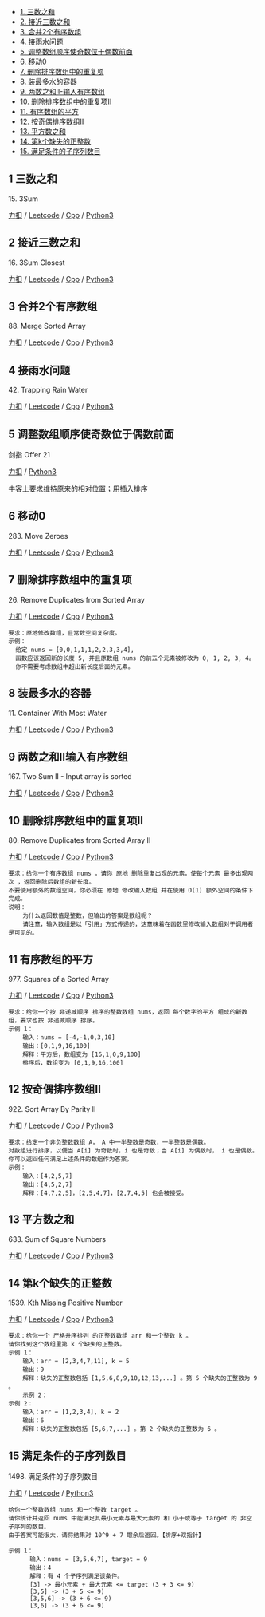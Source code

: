 <!-- GFM-TOC -->
* [1. 三数之和](#1-三数之和)
* [2. 接近三数之和](#2-接近三数之和)
* [3. 合并2个有序数组](#3-合并2个有序数组)  
* [4. 接雨水问题](#4-接雨水问题)
* [5. 调整数组顺序使奇数位于偶数前面](#5-调整数组顺序使奇数位于偶数前面)
* [6. 移动0](#6-移动0)
* [7. 删除排序数组中的重复项](#7-删除排序数组中的重复项)
* [8. 装最多水的容器](#8-装最多水的容器)
* [9. 两数之和II-输入有序数组](#9-两数之和II输入有序数组)
* [10. 删除排序数组中的重复项II](#10-删除排序数组中的重复项II)
* [11. 有序数组的平方](#11-有序数组的平方)
* [12. 按奇偶排序数组II](#12-按奇偶排序数组II)
* [13. 平方数之和](#13-平方数之和)
* [14. 第k个缺失的正整数](#14-第k个缺失的正整数)
* [15. 满足条件的子序列数目](#15-满足条件的子序列数目)
<!-- GFM-TOC -->

## 1 三数之和
15\. 3Sum

[力扣](https://leetcode-cn.com/problems/3sum/) / [Leetcode](https://leetcode.com/problems/3sum/) / [Cpp](../algo_03_two_points/L15-m.cpp) / [Python3](../python-algorithm/algo_03_two_points/L15-m.py)

## 2 接近三数之和
16\. 3Sum Closest

[力扣](https://leetcode-cn.com/problems/3sum-closest/) / [Leetcode](https://leetcode.com/problems/3sum-closest/) / [Cpp](../algo_03_two_points/L16-m.cpp) / [Python3](../python-algorithm/algo_03_two_points/L16-m.py)

## 3 合并2个有序数组
88\. Merge Sorted Array

[力扣](https://leetcode-cn.com/problems/merge-sorted-array/) / [Leetcode](https://leetcode.com/problems/merge-sorted-array/) / [Cpp](../algo_03_two_points/L88.cpp) / [Python3](../python-algorithm/algo_03_two_points/L88.py)

## 4 接雨水问题
42\. Trapping Rain Water

[力扣](https://leetcode-cn.com/problems/trapping-rain-water/submissions/) / [Leetcode](https://leetcode.com/problems/trapping-rain-water/submissions/) / [Cpp](../algo_03_two_points/L42-h.cpp) / [Python3](../python-algorithm/algo_03_two_points/L42-h.py)

## 5 调整数组顺序使奇数位于偶数前面  
剑指 Offer 21   

[力扣](https://leetcode-cn.com/problems/diao-zheng-shu-zu-shun-xu-shi-qi-shu-wei-yu-ou-shu-qian-mian-lcof/) / [Python3](../python-algorithm/sword_point_offer/J21.py)    

牛客上要求维持原来的相对位置；用插入排序

## 6 移动0
283\. Move Zeroes

[力扣](https://leetcode-cn.com/problems/move-zeroes/) / [Leetcode](https://leetcode.com/problems/move-zeroes/) / [Cpp](../algo_03_two_points/L283.cpp) / [Python3](../python-algorithm/algo_03_two_points/L283.py)

## 7 删除排序数组中的重复项
26\. Remove Duplicates from Sorted Array

[力扣](https://leetcode-cn.com/problems/remove-duplicates-from-sorted-array/) / [Leetcode](https://leetcode.com/problems/remove-duplicates-from-sorted-array/) / [Cpp](../ds_7_array_inplace/L26.cpp) / [Python3](../python-algorithm/ds_7_array_inplace/L26.py)
```
要求：原地修改数组，且常数空间复杂度。
示例：
  给定 nums = [0,0,1,1,1,2,2,3,3,4],
  函数应该返回新的长度 5, 并且原数组 nums 的前五个元素被修改为 0, 1, 2, 3, 4。
  你不需要考虑数组中超出新长度后面的元素。
```

## 8 装最多水的容器
11\. Container With Most Water

[力扣](https://leetcode-cn.com/problems/container-with-most-water/) / [Leetcode](https://leetcode.com/problems/container-with-most-water/) / [Cpp](../algo_03_two_points/L11-m.cpp) / [Python3](../python-algorithm/algo_03_two_points/L11-m.py)

## 9 两数之和II输入有序数组
167\. Two Sum II - Input array is sorted

[力扣](https://leetcode-cn.com/problems/two-sum-ii-input-array-is-sorted/) / [Leetcode](https://leetcode.com/problems/two-sum-ii-input-array-is-sorted/) / [Cpp](../algo_03_two_points/L167.cpp) / [Python3](../python-algorithm/algo_03_two_points/L167.py)

## 10 删除排序数组中的重复项II
80\. Remove Duplicates from Sorted Array II

[力扣](https://leetcode-cn.com/problems/remove-duplicates-from-sorted-array-ii/) / [Leetcode](https://leetcode.com/problems/remove-duplicates-from-sorted-array-ii/) / [Cpp](../ds_7_array_inplace/L80-m.cpp) / [Python3](../python-algorithm/ds_7_array_inplace/L80-m.py)
```
要求：给你一个有序数组 nums ，请你 原地 删除重复出现的元素，使每个元素 最多出现两次 ，返回删除后数组的新长度。
不要使用额外的数组空间，你必须在 原地 修改输入数组 并在使用 O(1) 额外空间的条件下完成。
说明：
    为什么返回数值是整数，但输出的答案是数组呢？
    请注意，输入数组是以「引用」方式传递的，这意味着在函数里修改输入数组对于调用者是可见的。
```

## 11 有序数组的平方
977\. Squares of a Sorted Array

[力扣](https://leetcode-cn.com/problems/squares-of-a-sorted-array/) / [Leetcode](https://leetcode.com/problems/squares-of-a-sorted-array/) / [Cpp](../ds_7_array_inplace/L977.cpp) / [Python3](../python-algorithm/ds_7_array_inplace/L977.py)
```
要求：给你一个按 非递减顺序 排序的整数数组 nums，返回 每个数字的平方 组成的新数组，要求也按 非递减顺序 排序。
示例 1：
    输入：nums = [-4,-1,0,3,10]
    输出：[0,1,9,16,100]
    解释：平方后，数组变为 [16,1,0,9,100]
    排序后，数组变为 [0,1,9,16,100]
```

## 12 按奇偶排序数组II
922\. Sort Array By Parity II

[力扣](https://leetcode-cn.com/problems/sort-array-by-parity-ii/) / [Leetcode](https://leetcode.com/problems/sort-array-by-parity-ii/) / [Cpp](../ds_7_array_inplace/L922.cpp) / [Python3](../python-algorithm/ds_7_array_inplace/L922.py)
```
要求：给定一个非负整数数组 A， A 中一半整数是奇数，一半整数是偶数。
对数组进行排序，以便当 A[i] 为奇数时，i 也是奇数；当 A[i] 为偶数时， i 也是偶数。
你可以返回任何满足上述条件的数组作为答案。
示例：
    输入：[4,2,5,7]
    输出：[4,5,2,7]
    解释：[4,7,2,5]，[2,5,4,7]，[2,7,4,5] 也会被接受。
```

## 13 平方数之和
633\. Sum of Square Numbers

[力扣](https://leetcode-cn.com/problems/sum-of-square-numbers/) / [Leetcode](https://leetcode.com/problems/sum-of-square-numbers/) / [Cpp](../algo_03_two_points/L633.cpp) / [Python3](../python-algorithm/algo_03_two_points/L633.py)

## 14 第k个缺失的正整数
1539\. Kth Missing Positive Number

[力扣](https://leetcode-cn.com/problems/kth-missing-positive-number/) / [Leetcode](https://leetcode.com/problems/kth-missing-positive-number/) / [Cpp](../ds_7_array_inplace/L1539.cpp) / [Python3](../python-algorithm/ds_7_array_inplace/L1539.py)
```
要求：给你一个 严格升序排列 的正整数数组 arr 和一个整数 k 。
请你找到这个数组里第 k 个缺失的正整数。
示例 1：
    输入：arr = [2,3,4,7,11], k = 5
    输出：9
    解释：缺失的正整数包括 [1,5,6,8,9,10,12,13,...] 。第 5 个缺失的正整数为 9 。
    示例 2：
示例 2：
    输入：arr = [1,2,3,4], k = 2
    输出：6
    解释：缺失的正整数包括 [5,6,7,...] 。第 2 个缺失的正整数为 6 。

```
## 15 满足条件的子序列数目    
1498\. 满足条件的子序列数目

[力扣](https://leetcode-cn.com/problems/number-of-subsequences-that-satisfy-the-given-sum-condition/) / [Leetcode](https://leetcode.com/problems/number-of-subsequences-that-satisfy-the-given-sum-condition/) / [Python3](../python-algorithm/algo_04_erfen/L1498-m.py) 
```
给你一个整数数组 nums 和一个整数 target 。
请你统计并返回 nums 中能满足其最小元素与最大元素的 和 小于或等于 target 的 非空 子序列的数目。
由于答案可能很大，请将结果对 10^9 + 7 取余后返回。【排序+双指针】

示例 1：
      输入：nums = [3,5,6,7], target = 9
      输出：4
      解释：有 4 个子序列满足该条件。
      [3] -> 最小元素 + 最大元素 <= target (3 + 3 <= 9)
      [3,5] -> (3 + 5 <= 9)
      [3,5,6] -> (3 + 6 <= 9)
      [3,6] -> (3 + 6 <= 9)
```
